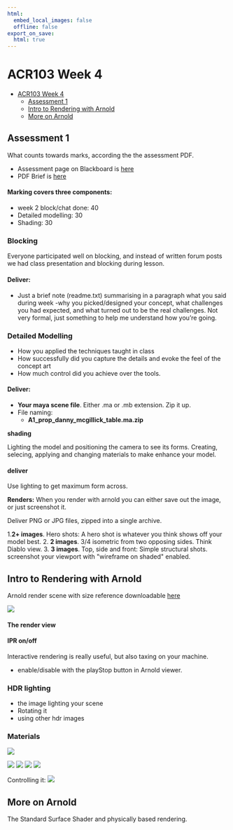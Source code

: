 ```yaml
---
html:
  embed_local_images: false
  offline: false
export_on_save:
  html: true
---
```


# ACR103 Week 4


<!-- @import "[TOC]" {cmd="toc" depthFrom=1 depthTo=6 orderedList=false} -->

<!-- code_chunk_output -->

- [ACR103 Week 4](#acr103-week-4)
  - [Assessment 1](#assessment-1)
  - [Intro to Rendering with Arnold](#intro-to-rendering-with-arnold)
  - [More on Arnold](#more-on-arnold)

<!-- /code_chunk_output -->


## Assessment 1

What counts towards marks, according the the assessment PDF.

* Assessment page on Blackboard is [here](https://laureate-au.blackboard.com/webapps/blackboard/content/listContentEditable.jsp?content_id=_8008775_1&course_id=_75841_1)
* PDF Brief is [here](https://laureate-au.blackboard.com/bbcswebdav/pid-8008804-dt-content-rid-14342462_1/xid-14342462_1)

#### Marking covers three components:
  - week 2 block/chat done: 40
  - Detailed modelling: 30
  - Shading: 30

### Blocking
Everyone participated well on blocking, and instead of written forum posts we had class presentation and blocking during lesson.

#### Deliver: 
* Just a brief note (readme.txt) summarising in a paragraph what you said during week -why you picked/designed your concept, what challenges you had expected, and what turned out to be the real challenges. Not very formal, just something to help me understand how you’re going.

### Detailed Modelling
* How you applied the techniques taught in class
* How successfully did you capture the details and evoke the feel of the concept art
* How much control did you achieve over the tools.

#### Deliver:
* **Your maya scene file**. Either .ma or .mb extension. Zip it up.
* File naming:
  - **A1_prop_danny_mcgillick_table.ma.zip** 

**shading**

Lighting the model and positioning the camera to see its forms.
Creating, selecing, applying and changing materials to make enhance your model.

#### deliver
Use lighting to get maximum form across.

**Renders:**
When you render with arnold you can either save out the image, or just screenshot it.

Deliver PNG or JPG files, zipped into a single archive.

1.**2+ images**. Hero shots: A hero shot is whatever you think shows off your model best.
2. **2 images**. 3/4 isometric from two opposing sides. Think Diablo view.
3. **3 images**. Top, side and front: Simple structural shots. screenshot your viewport with "wireframe on shaded" enabled.

## Intro to Rendering with Arnold

Arnold render scene with size reference downloadable [here](assets/week4/prop_maya_arnold.zip)

![](assets/week4/arnold_scene.png)


#### The render view


#### IPR on/off

Interactive rendering is really useful, but also taxing on your machine. 

- enable/disable with the playStop button in Arnold viewer.

### HDR lighting

  - the image lighting your scene
  - Rotating it
  - using other hdr images

### Materials

![](assets/week4/arnold_balls.png)

![](assets/week4/smooth_metal_gold.jpg)
![](assets/week4/subsurface.jpg)
![](assets/week4/rough_clay.jpg)
![](assets/week4/paint.jpg)

Controlling it:
![](assets/week4/arnold_shader_controls.png)







## More on Arnold

The Standard Surface Shader and physically based rendering.

